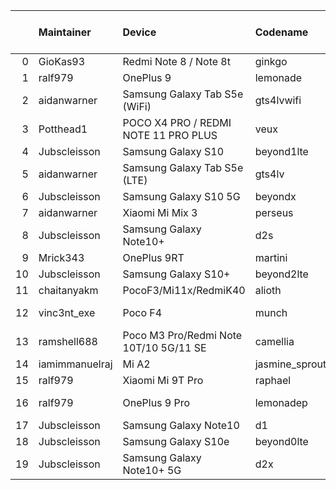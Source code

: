 |    | Maintainer     | Device                                 | Codename       |   Last Pex Version | Device Status   |
|---:|:---------------|:---------------------------------------|:---------------|-------------------:|:----------------|
|  0 | GioKas93       | Redmi Note 8 / Note 8t                 | ginkgo         |                5.1 | Active          |
|  1 | ralf979        | OnePlus 9                              | lemonade       |                5.9 | Active          |
|  2 | aidanwarner    | Samsung Galaxy Tab S5e (WiFi)          | gts4lvwifi     |                5.1 | Active          |
|  3 | Potthead1      | POCO X4 PRO / REDMI NOTE 11 PRO PLUS   | veux           |                5.7 | Not-Maintained  |
|  4 | Jubscleisson   | Samsung Galaxy S10                     | beyond1lte     |                5.9 | Active          |
|  5 | aidanwarner    | Samsung Galaxy Tab S5e (LTE)           | gts4lv         |                5.1 | Active          |
|  6 | Jubscleisson   | Samsung Galaxy S10 5G                  | beyondx        |                5.9 | Active          |
|  7 | aidanwarner    | Xiaomi Mi Mix 3                        | perseus        |                5.1 | Active          |
|  8 | Jubscleisson   | Samsung Galaxy Note10+                 | d2s            |                5.9 | Active          |
|  9 | Mrick343       | OnePlus 9RT                            | martini        |                5.1 | Active          |
| 10 | Jubscleisson   | Samsung Galaxy S10+                    | beyond2lte     |                5.9 | Active          |
| 11 | chaitanyakm    | PocoF3/Mi11x/RedmiK40                  | alioth         |                5.1 | Active          |
| 12 | vinc3nt_exe    | Poco F4                                | munch          |                5.7 | Not-Maintained  |
| 13 | ramshell688    | Poco M3 Pro/Redmi Note 10T/10 5G/11 SE | camellia       |                5.1 | Active          |
| 14 | iamimmanuelraj | Mi A2                                  | jasmine_sprout |                5.1 | Active          |
| 15 | ralf979        | Xiaomi Mi 9T Pro                       | raphael        |                5.1 | Active          |
| 16 | ralf979        | OnePlus 9 Pro                          | lemonadep      |                5.8 | Not-Maintained  |
| 17 | Jubscleisson   | Samsung Galaxy Note10                  | d1             |                5.9 | Active          |
| 18 | Jubscleisson   | Samsung Galaxy S10e                    | beyond0lte     |                5.9 | Active          |
| 19 | Jubscleisson   | Samsung Galaxy Note10+ 5G              | d2x            |                5.9 | Active          |